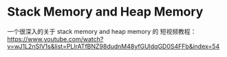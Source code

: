 # Stack Memory and Heap Memory

一个很深入的关于 stack memory and heap memory 的 短视频教程：https://www.youtube.com/watch?v=wJ1L2nSIV1s&list=PLlrATfBNZ98dudnM48yfGUldqGD0S4FFb&index=54

